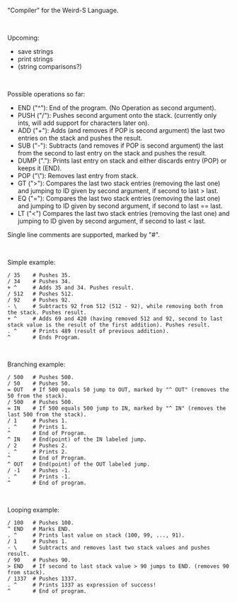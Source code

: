 "Compiler" for the Weird-S Language.<br>

<br>

Upcoming:
- save strings
- print strings
- (string comparisons?)

<br>

Possible operations so far:
 - END ("^"): End of the program. (No Operation as second argument).<br>
 - PUSH ("/"): Pushes second argument onto the stack. (currently only ints, will add support for characters later on).<br>
 - ADD ("+"): Adds (and removes if POP is second argument) the last two entries on the stack and pushes the result.<br>
 - SUB ("-"): Subtracts (and removes if POP is second argument) the last from the second to last entry on the stack and pushes the result.<br>
 - DUMP ("."): Prints last entry on stack and either discards entry (POP) or keeps it (END).<br>
 - POP ("\\"): Removes last entry from stack.<br>
 - GT (">"): Compares the last two stack entries (removing the last one) and jumping to ID given by second argument, if second to last > last.
 - EQ ("="): Compares the last two stack entries (removing the last one) and jumping to ID given by second argument, if second to last == last.
 - LT ("<") Compares the last two stack entries (removing the last one) and jumping to ID given by second argument, if second to last < last.

Single line comments are supported, marked by "#".

<br>

Simple example:
```
/ 35    # Pushes 35.
/ 34    # Pushes 34.
+ ^     # Adds 35 and 34. Pushes result.
/ 512   # Pushes 512.
/ 92    # Pushes 92.
- \     # Subtracts 92 from 512 (512 - 92), while removing both from the stack. Pushes result.
+ ^     # Adds 69 and 420 (having removed 512 and 92, second to last stack value is the result of the first addition). Pushes result.
. ^     # Prints 489 (result of previous addition).
^       # Ends Program.
```

<br>

Branching example:
```
/ 500   # Pushes 500.
/ 50    # Pushes 50.
= OUT   # If 500 equals 50 jump to OUT, marked by "^ OUT" (removes the 50 from the stack).
/ 500   # Pushes 500.
= IN    # If 500 equals 500 jump to IN, marked by "^ IN" (removes the last 500 from the stack).
/ 1     # Pushes 1.
. ^     # Prints 1.
^       # End of Program.
^ IN    # End(point) of the IN labeled jump.
/ 2     # Pushes 2.
. ^     # Prints 2.
^       # End of Program.
^ OUT   # End(point) of the OUT labeled jump.
/ -1    # Pushes -1.
. ^     # Prints -1.
^       # End of program.
```

<br>

Looping example:
```
/ 100   # Pushes 100.
^ END   # Marks END.
. ^     # Prints last value on stack (100, 99, ..., 91).
/ 1     # Pushes 1.
- \     # Subtracts and removes last two stack values and pushes result.
/ 90    # Pushes 90.
> END   # If second to last stack value > 90 jumps to END. (removes 90 from stack).
/ 1337  # Pushes 1337.
. ^     # Prints 1337 as expression of success!
^       # End of program.
```